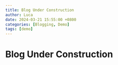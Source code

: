 ```yaml
---
title: Blog Under Construction
author: Luca
date: 2024-03-21 15:55:00 +0800
categories: [Blogging, Demo]
tags: [demo]
---
```



# Blog Under Construction
